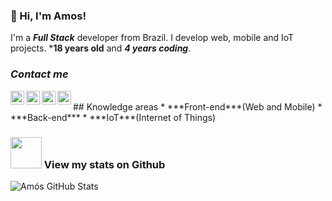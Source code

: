 ### 👋 Hi, I'm Amos!  

I'm a ***Full Stack*** developer from Brazil. I develop web, mobile and IoT projects.
***18 years old** and ***4 years coding***.


### ***Contact me***
<a target="_blank" href="https://www.linkedin.com/in/am%C3%B3s-aureliano-689a36187/">
  <img align="left" alt="LinkdeIN logo" width="22px" src="https://cdn.jsdelivr.net/npm/simple-icons@v3/icons/linkedin.svg" />
</a>
<a target="_blank" href="https://api.whatsapp.com/send?phone=5582993351194">
  <img align="left" alt="Whatsapp logo" width="22px" src="https://cdn.jsdelivr.net/npm/simple-icons@v3/icons/whatsapp.svg" />
</a>
<a target="_blank" href="https://www.instagram.com/amos_aureliano/">
  <img align="left" alt="Instagram" width="22px" src="https://cdn.jsdelivr.net/npm/simple-icons@v3/icons/instagram.svg" />
</a>

<a target="_blank" href="mailto:amos.aureliano@gmail.com">
  <img align="left" alt="Gmail" width="22px" src="https://cdn.jsdelivr.net/npm/simple-icons@v3/icons/gmail.svg" />
</a>
</br>
## Knowledge areas
* ***Front-end***(Web and Mobile)
* ***Back-end***
* ***IoT***(Internet of Things)

### <img src="https://media.giphy.com/media/VgCDAzcKvsR6OM0uWg/giphy.gif" width="50"> View my stats on Github 
![Amós GitHub Stats](https://github-readme-stats.vercel.app/api?username=AurelianoAmosG20&show_icons=true)
